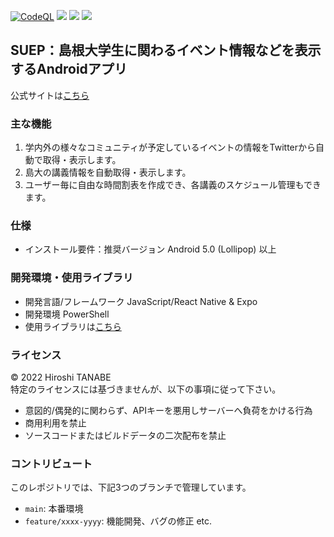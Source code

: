 [![CodeQL](https://github.com/htnabe/SUEP/actions/workflows/codeql-analysis.yml/badge.svg)](https://github.com/htnabe/SUEP/actions/workflows/codeql-analysis.yml)
<img src="https://img.shields.io/badge/Javascript-276DC3.svg?logo=javascript&style=flat">
<img src="https://img.shields.io/badge/-React Native-555.svg?logo=react&style=flat">
<img src="https://img.shields.io/badge/-Expo-333.svg?logo=expo&style=flat">

## SUEP：島根大学生に関わるイベント情報などを表示するAndroidアプリ

公式サイトは[こちら](https://suep.netlify.app/)

### 主な機能
1. 学内外の様々なコミュニティが予定しているイベントの情報をTwitterから自動で取得・表示します。
2. 島大の講義情報を自動取得・表示します。
3. ユーザー毎に自由な時間割表を作成でき、各講義のスケジュール管理もできます。

### 仕様
- インストール要件：推奨バージョン Android 5.0 (Lollipop) 以上

### 開発環境・使用ライブラリ
- 開発言語/フレームワーク JavaScript/React Native & Expo
- 開発環境 PowerShell
- 使用ライブラリは[こちら](https://github.com/htnabe/SUEP/blob/main/screens/otherScreens/assets/license.json)

### ライセンス
© 2022 Hiroshi TANABE<br>
特定のライセンスには基づきませんが、以下の事項に従って下さい。
- 意図的/偶発的に関わらず、APIキーを悪用しサーバーへ負荷をかける行為
- 商用利用を禁止
- ソースコードまたはビルドデータの二次配布を禁止

### コントリビュート
このレポジトリでは、下記3つのブランチで管理しています。
- `main`: 本番環境
- `feature/xxxx-yyyy`: 機能開発、バグの修正 etc.
